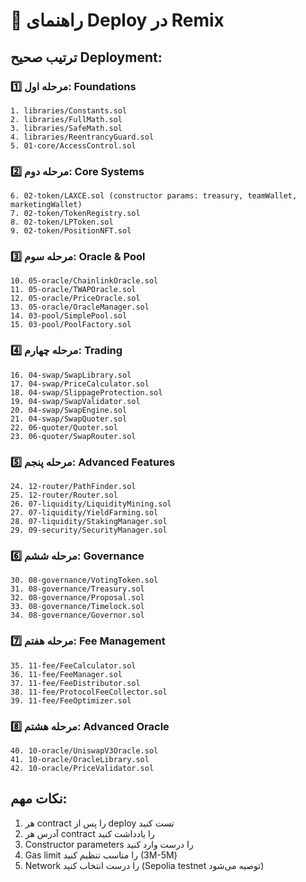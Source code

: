 # 🚀 راهنمای Deploy در Remix

## ترتیب صحیح Deployment:

### 1️⃣ **مرحله اول: Foundations**
```
1. libraries/Constants.sol
2. libraries/FullMath.sol  
3. libraries/SafeMath.sol
4. libraries/ReentrancyGuard.sol
5. 01-core/AccessControl.sol
```

### 2️⃣ **مرحله دوم: Core Systems**
```
6. 02-token/LAXCE.sol (constructor params: treasury, teamWallet, marketingWallet)
7. 02-token/TokenRegistry.sol
8. 02-token/LPToken.sol
9. 02-token/PositionNFT.sol
```

### 3️⃣ **مرحله سوم: Oracle & Pool**
```
10. 05-oracle/ChainlinkOracle.sol
11. 05-oracle/TWAPOracle.sol
12. 05-oracle/PriceOracle.sol
13. 05-oracle/OracleManager.sol
14. 03-pool/SimplePool.sol
15. 03-pool/PoolFactory.sol
```

### 4️⃣ **مرحله چهارم: Trading**
```
16. 04-swap/SwapLibrary.sol
17. 04-swap/PriceCalculator.sol  
18. 04-swap/SlippageProtection.sol
19. 04-swap/SwapValidator.sol
20. 04-swap/SwapEngine.sol
21. 04-swap/SwapQuoter.sol
22. 06-quoter/Quoter.sol
23. 06-quoter/SwapRouter.sol
```

### 5️⃣ **مرحله پنجم: Advanced Features**
```
24. 12-router/PathFinder.sol
25. 12-router/Router.sol
26. 07-liquidity/LiquidityMining.sol
27. 07-liquidity/YieldFarming.sol
28. 07-liquidity/StakingManager.sol
29. 09-security/SecurityManager.sol
```

### 6️⃣ **مرحله ششم: Governance**
```
30. 08-governance/VotingToken.sol
31. 08-governance/Treasury.sol
32. 08-governance/Proposal.sol
33. 08-governance/Timelock.sol
34. 08-governance/Governor.sol
```

### 7️⃣ **مرحله هفتم: Fee Management**
```
35. 11-fee/FeeCalculator.sol
36. 11-fee/FeeManager.sol
37. 11-fee/FeeDistributor.sol
38. 11-fee/ProtocolFeeCollector.sol
39. 11-fee/FeeOptimizer.sol
```

### 8️⃣ **مرحله هشتم: Advanced Oracle**
```
40. 10-oracle/UniswapV3Oracle.sol
41. 10-oracle/OracleLibrary.sol
42. 10-oracle/PriceValidator.sol
```

## نکات مهم:
1. هر contract را پس از deploy تست کنید
2. آدرس هر contract را یادداشت کنید
3. Constructor parameters را درست وارد کنید
4. Gas limit را مناسب تنظیم کنید (3M-5M)
5. Network را درست انتخاب کنید (Sepolia testnet توصیه می‌شود)
